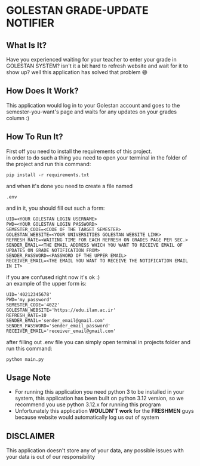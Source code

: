 # GOLESTAN GRADE-UPDATE NOTIFIER

## What Is It?
Have you experienced waiting for your teacher to enter your grade in GOLESTAN SYSTEM?
isn't it a bit hard to refresh website and wait for it to show up?
well this application has solved that problem 😄

## How Does It Work?
This application would log in to your Golestan account and goes to the semester-you-want's page and waits for any updates on your grades column :)

## How To Run It?
First off you need to install the requirements of this project.
<br>
in order to do such a thing you need to open your terminal in the folder of the project and run this command:
```
pip install -r requirements.txt
```
and when it's done you need to create a file named
```
.env
```
and in it, you should fill out such a form:
```
UID=<YOUR GOLESTAN LOGIN USERNAME>
PWD=<YOUR GOLESTAN LOGIN PASSWORD>
SEMESTER_CODE=<CODE OF THE TARGET SEMESTER>
GOLESTAN_WEBSITE=<YOUR UNIVERSITIES GOLESTAN WEBSITE LINK>
REFRESH_RATE=<WAITING TIME FOR EACH REFRESH ON GRADES PAGE PER SEC.>
SENDER_EMAIL=<THE EMAIL ADDRESS WHICH YOU WANT TO RECEIVE EMAIL OF UPDATES ON GRADE NOTIFICATION FROM>
SENDER_PASSWORD=<PASSWORD OF THE UPPER EMAIL>
RECEIVER_EMAIL=<THE EMAIL YOU WANT TO RECEIVE THE NOTIFICATION EMAIL IN IT>
```
if you are confused right now it's ok :)
<br>
an example of the upper form is:
```
UID='40212345678'
PWD='my_password'
SEMESTER_CODE='4022'
GOLESTAN_WEBSITE='https://edu.ilam.ac.ir'
REFRESH_RATE=10
SENDER_EMAIL='sender_email@gmail.com'
SENDER_PASSWORD='sender_email_password'
RECEIVER_EMAIL='receiver_email@gmail.com'
```
after filling out .env file you can simply open terminal in projects folder
and run this command:
```
python main.py
```

## Usage Note
- For running this application you need python 3 to be installed in your system, this application has been built on python 3.12 version, so we recommend you use python 3.12.x for running this program
- Unfortunately this application **WOULDN'T work** for the **FRESHMEN** guys because website would automatically log us out of system


## DISCLAIMER
This application doesn't store any of your data, any possible issues with your data is out of our responsibility